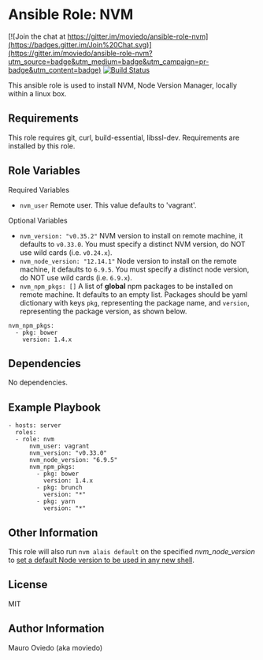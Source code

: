 Ansible Role: NVM
=========

[![Join the chat at https://gitter.im/moviedo/ansible-role-nvm](https://badges.gitter.im/Join%20Chat.svg)](https://gitter.im/moviedo/ansible-role-nvm?utm_source=badge&utm_medium=badge&utm_campaign=pr-badge&utm_content=badge)
[![Build Status](https://travis-ci.org/moviedo/ansible-role-nvm.svg?branch=develop)](https://travis-ci.org/moviedo/ansible-role-nvm)

This ansible role is used to install NVM, Node Version Manager, locally within a linux box.

Requirements
------------

This role requires git, curl, build-essential, libssl-dev. Requirements are installed by this role.

Role Variables
--------------

Required Variables

  * `nvm_user` Remote user. This value defaults to 'vagrant'.

Optional Variables

  * `nvm_version: "v0.35.2"` NVM version to install on remote machine, it defaults to `v0.33.0`. You must specify a distinct NVM version, do NOT use wild cards (i.e. `v0.24.x`).
  * `nvm_node_version: "12.14.1"` Node version to install on the remote machine, it defaults to `6.9.5`. You must specify a distinct node version, do NOT use wild cards (i.e. `6.9.x`).
  * `nvm_npm_pkgs: []` A list of **global** npm packages to be installed on remote machine. It defaults to an empty list. Packages should be yaml dictionary with keys `pkg`, representing the package name, and `version`, representing the package version, as shown below.
  ```
  nvm_npm_pkgs:
    - pkg: bower
      version: 1.4.x
  ```

Dependencies
------------

No dependencies.

Example Playbook
----------------

    - hosts: server
      roles:
      - role: nvm
          nvm_user: vagrant
          nvm_version: "v0.33.0"
          nvm_node_version: "6.9.5"
          nvm_npm_pkgs:
            - pkg: bower
              version: 1.4.x
            - pkg: brunch
              version: "*"
            - pkg: yarn
              version: "*"

Other Information
-----------------

This role will also run `nvm alais default` on the specified *nvm_node_version* to [set a default Node version to be used in any new shell](https://github.com/creationix/nvm).

License
-------

MIT

Author Information
------------------

Mauro Oviedo (aka moviedo)
